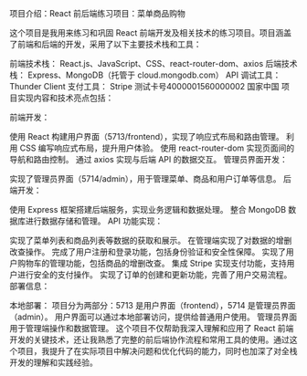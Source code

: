 项目介绍：React 前后端练习项目：菜单商品购物

这个项目是我用来练习和巩固 React 前端开发及相关技术的练习项目。项目涵盖了前端和后端的开发，采用了以下主要技术栈和工具：

前端技术栈： React.js、JavaScript、CSS、react-router-dom、axios
后端技术栈： Express、MongoDB（托管于 cloud.mongodb.com）
API 调试工具： Thunder Client
支付工具： Stripe   测试卡号4000001560000002  国家中国
项目实现内容和技术亮点包括：

前端开发：

使用 React 构建用户界面（5713/frontend），实现了响应式布局和路由管理。
利用 CSS 编写响应式布局，提升用户体验。
使用 react-router-dom 实现页面间的导航和路由控制。
通过 axios 实现与后端 API 的数据交互。
管理员界面开发：

实现了管理员界面（5714/admin），用于管理菜单、商品和用户订单等信息。
后端开发：

使用 Express 框架搭建后端服务，实现业务逻辑和数据处理。
整合 MongoDB 数据库进行数据存储和管理。
API 功能实现：

实现了菜单列表和商品列表等数据的获取和展示。
在管理端实现了对数据的增删改查操作。
完成了用户注册和登录功能，包括身份验证和安全性保障。
实现了用户购物车的管理功能，包括商品的增删改查。
集成 Stripe 实现支付功能，支持用户进行安全的支付操作。
实现了订单的创建和更新功能，完善了用户交易流程。
部署信息：

本地部署：
项目分为两部分：5713 是用户界面（frontend），5714 是管理员界面（admin）。
用户界面可以通过本地部署访问，提供给普通用户使用。
管理员界面用于管理端操作和数据管理。
这个项目不仅帮助我深入理解和应用了 React 前端开发的关键技术，还让我熟悉了完整的前后端协作流程和常用工具的使用。通过这个项目，我提升了在实际项目中解决问题和优化代码的能力，同时也加深了对全栈开发的理解和实践经验。

